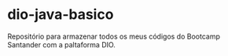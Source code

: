 # dio-java-basico
Repositório para armazenar todos os meus códigos do Bootcamp Santander com a paltaforma DIO.
